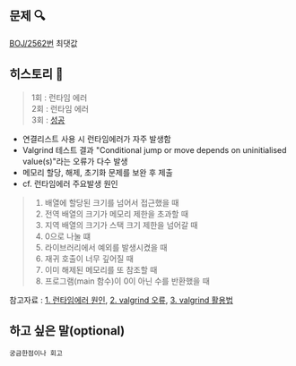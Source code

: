 ## 문제 :mag:

[BOJ/2562번](https://www.acmicpc.net/problem/2562) 최댓값

## 히스토리 :memo:

> 1회 : 런타임 에러 <br>
> 2회 : 런타임 에러 <br>
> 3회 : [성공](./baekjoon_02562_max.c)
- 연결리스트 사용 시 런타임에러가 자주 발생함
- Valgrind 테스트 결과 "Conditional jump or move depends on uninitialised value(s)"라는 오류가 다수 발생
- 메모리 할당, 해제, 초기화 문제를 보완 후 제출
- cf. 런타임에러 주요발생 원인
> 1. 배열에 할당된 크기를 넘어서 접근했을 때
> 2. 전역 배열의 크기가 메모리 제한을 초과할 때
> 3. 지역 배열의 크기가 스택 크기 제한을 넘어갈 때
> 4. 0으로 나눌 떄
> 5. 라이브러리에서 예외를 발생시켰을 때
> 6. 재귀 호출이 너무 깊어질 때
> 7. 이미 해제된 메모리를 또 참조할 때
> 8. 프로그램(main 함수)이 0이 아닌 수를 반환했을 때

참고자료 : [1. 런타임에러 원인](https://www.acmicpc.net/board/view/22980), [2. valgrind 오류](https://riptutorial.com/ko/c/example/31816/valgrind%EB%A5%BC-%EC%82%AC%EC%9A%A9%ED%95%98%EB%8A%94-%EB%8F%99%EC%95%88-%EB%B0%9C%EC%83%9D%ED%95%98%EB%8A%94-%EA%B0%80%EC%9E%A5-%EC%9D%BC%EB%B0%98%EC%A0%81%EC%9D%B8-%EC%98%A4%EB%A5%98), [3. valgrind 활용법](http://forum.falinux.com/zbxe/?mid=lecture_tip&page=13&document_srl=528619&m=1)
<br>

## 하고 싶은 말(optional)

`궁금한점이나 회고`

